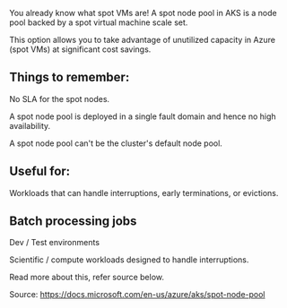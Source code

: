 You already know what spot VMs are!
A spot node pool in AKS is a node pool backed by a spot virtual machine scale set.

This option allows you to take advantage of unutilized capacity in Azure (spot VMs) at significant cost savings.



## Things to remember:

No SLA for the spot nodes.

A spot node pool is deployed in a single fault domain and hence no high availability.

A spot node pool can't be the cluster's default node pool.



## Useful for:

Workloads that can handle interruptions, early terminations, or evictions.

## Batch processing jobs

Dev / Test environments

Scientific / compute workloads designed to handle interruptions.



Read more about this, refer source below.

Source: https://docs.microsoft.com/en-us/azure/aks/spot-node-pool

